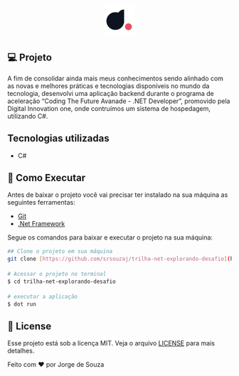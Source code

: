 <p align="center">
  <img alt="logo"  width="70px" height="70px" src=".github/logo.png" />
</p>

## **💻** Projeto

A fim de consolidar ainda mais meus conhecimentos sendo alinhado com as novas e melhores práticas e tecnologias disponíveis no mundo da tecnologia, desenvolvi uma aplicação backend durante o programa de aceleração “Coding The Future Avanade - .NET Developer”, promovido pela Digital Innovation one, onde contruímos um sistema de hospedagem, utilizando C#.

## Tecnologias utilizadas

- C#

## **🚀** Como Executar

Antes de baixar o projeto você vai precisar ter instalado na sua máquina as seguintes ferramentas:

- [Git](https://git-scm.com/)
- [.Net Framework](https://dotnet.microsoft.com/pt-br/download/dotnet-framework)

Segue os comandos para baixar e executar o projeto na sua máquina:

```bash
## Clone o projeto em sua máquina
git clone [https://github.com/srsouzaj/trilha-net-explorando-desafio](https://github.com/srsouzaj/trilha-net-explorando-desafio

# Acessar o projeto no terminal
$ cd trilha-net-explorando-desafio

# executar a aplicação
$ dot run

```

## 📝 License

Esse projeto está sob a licença MIT. Veja o arquivo [LICENSE](https://github.com/srsouzaj/06-ignite-call/blob/master/LICENSE.md) para mais detalhes.

Feito com ❤️ por Jorge de Souza
